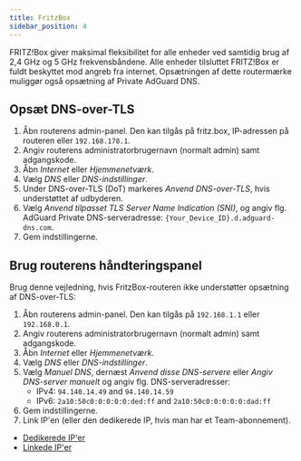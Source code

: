 ```yaml
---
title: FritzBox
sidebar_position: 4
---
```


FRITZ!Box giver maksimal fleksibilitet for alle enheder ved samtidig brug af 2,4 GHz og 5 GHz frekvensbåndene. Alle enheder tilsluttet FRITZ!Box er fuldt beskyttet mod angreb fra internet. Opsætningen af dette routermærke muliggør også opsætning af Private AdGuard DNS.

## Opsæt DNS-over-TLS

1. Åbn routerens admin-panel. Den kan tilgås på fritz.box, IP-adressen på routeren eller `192.168.178.1`.
2. Angiv routerens administratorbrugernavn (normalt admin) samt adgangskode.
3. Åbn _Internet_ eller _Hjemmenetværk_.
4. Vælg _DNS_ eller _DNS-indstillinger_.
5. Under DNS-over-TLS (DoT) markeres _Anvend DNS-over-TLS_, hvis understøttet af udbyderen.
6. Vælg _Anvend tilpasset TLS Server Name Indication (SNI)_, og angiv flg. AdGuard Private DNS-serveradresse: `{Your_Device_ID}.d.adguard-dns.com`.
7. Gem indstillingerne.

## Brug routerens håndteringspanel

Brug denne vejledning, hvis FritzBox-routeren ikke understøtter opsætning af DNS-over-TLS:

1. Åbn routerens admin-panel. Den kan tilgås på `192.168.1.1` eller `192.168.0.1`.
2. Angiv routerens administratorbrugernavn (normalt admin) samt adgangskode.
3. Åbn _Internet_ eller _Hjemmenetværk_.
4. Vælg _DNS_ eller _DNS-indstillinger_.
5. Vælg _Manuel DNS_, dernæst _Anvend disse DNS-servere_ eller _Angiv DNS-server manuelt_ og angiv flg. DNS-serveradresser:
    - IPv4: `94.140.14.49` and `94.140.14.59`
    - IPv6: `2a10:50c0:0:0:0:0:ded:ff` and `2a10:50c0:0:0:0:0:dad:ff`
6. Gem indstillingerne.
7. Link IP'en (eller den dedikerede IP, hvis man har et Team-abonnement).

 - [Dedikerede IP'er](/private-dns/connect-devices/other-options/dedicated-ip.md)
 - [Linkede IP'er](/private-dns/connect-devices/other-options/linked-ip.md)

